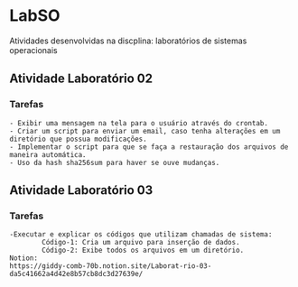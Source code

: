 # LabSO
Atividades desenvolvidas na discplina: laboratórios de sistemas operacionais
## Atividade Laboratório 02
### Tarefas
    - Exibir uma mensagem na tela para o usuário através do crontab.
    - Criar um script para enviar um email, caso tenha alterações em um diretório que possua modificações.
    - Implementar o script para que se faça a restauração dos arquivos de maneira automática.
    - Uso da hash sha256sum para haver se ouve mudanças.
## Atividade Laboratório 03
### Tarefas
    -Executar e explicar os códigos que utilizam chamadas de sistema:
            Código-1: Cria um arquivo para inserção de dados.
            Código-2: Exibe todos os arquivos em um diretório.
    Notion:
    https://giddy-comb-70b.notion.site/Laborat-rio-03-da5c41662a4d42e8b57cb8dc3d27639e/
